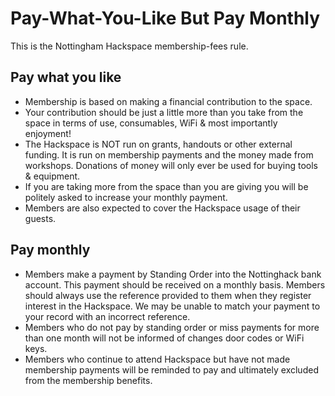 # Pay-What-You-Like But Pay Monthly

This is the Nottingham Hackspace membership-fees rule.

## Pay what you like

* Membership is based on making a financial contribution to the space.
* Your contribution should be just a little more than you take from the space in terms of use, consumables, WiFi & most importantly enjoyment!
* The Hackspace is NOT run on grants, handouts or other external funding. It is run on membership payments and the money made from workshops. Donations of money will only ever be used for buying tools & equipment.
* If you are taking more from the space than you are giving you will be politely asked to increase your monthly payment.
* Members are also expected to cover the Hackspace usage of their guests.

## Pay monthly

* Members make a payment by Standing Order into the Nottinghack bank account. This payment should be received on a monthly basis. Members should always use the reference provided to them when they register interest in the Hackspace. We may be unable to match your payment to your record with an incorrect reference.
* Members who do not pay by standing order or miss payments for more than one month will not be informed of changes door codes or WiFi keys.
* Members who continue to attend Hackspace but have not made membership payments will be reminded to pay and ultimately excluded from the membership benefits.
